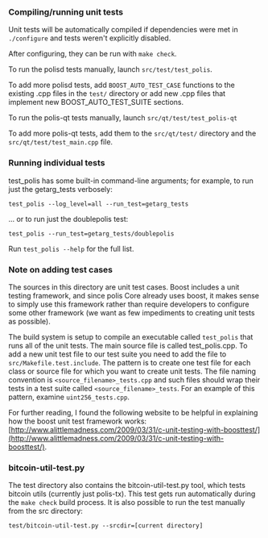### Compiling/running unit tests

Unit tests will be automatically compiled if dependencies were met in `./configure`
and tests weren't explicitly disabled.

After configuring, they can be run with `make check`.

To run the polisd tests manually, launch `src/test/test_polis`.

To add more polisd tests, add `BOOST_AUTO_TEST_CASE` functions to the existing
.cpp files in the `test/` directory or add new .cpp files that
implement new BOOST_AUTO_TEST_SUITE sections.

To run the polis-qt tests manually, launch `src/qt/test/test_polis-qt`

To add more polis-qt tests, add them to the `src/qt/test/` directory and
the `src/qt/test/test_main.cpp` file.

### Running individual tests

test_polis has some built-in command-line arguments; for
example, to run just the getarg_tests verbosely:

    test_polis --log_level=all --run_test=getarg_tests

... or to run just the doublepolis test:

    test_polis --run_test=getarg_tests/doublepolis

Run `test_polis --help` for the full list.

### Note on adding test cases

The sources in this directory are unit test cases.  Boost includes a
unit testing framework, and since polis Core already uses boost, it makes
sense to simply use this framework rather than require developers to
configure some other framework (we want as few impediments to creating
unit tests as possible).

The build system is setup to compile an executable called `test_polis`
that runs all of the unit tests.  The main source file is called
test_polis.cpp. To add a new unit test file to our test suite you need 
to add the file to `src/Makefile.test.include`. The pattern is to create 
one test file for each class or source file for which you want to create 
unit tests.  The file naming convention is `<source_filename>_tests.cpp` 
and such files should wrap their tests in a test suite 
called `<source_filename>_tests`. For an example of this pattern, 
examine `uint256_tests.cpp`.

For further reading, I found the following website to be helpful in
explaining how the boost unit test framework works:
[http://www.alittlemadness.com/2009/03/31/c-unit-testing-with-boosttest/](http://www.alittlemadness.com/2009/03/31/c-unit-testing-with-boosttest/).

### bitcoin-util-test.py

The test directory also contains the bitcoin-util-test.py tool, which tests bitcoin utils (currently just polis-tx). This test gets run automatically during the `make check` build process. It is also possible to run the test manually from the src directory:

```
test/bitcoin-util-test.py --srcdir=[current directory]

```
